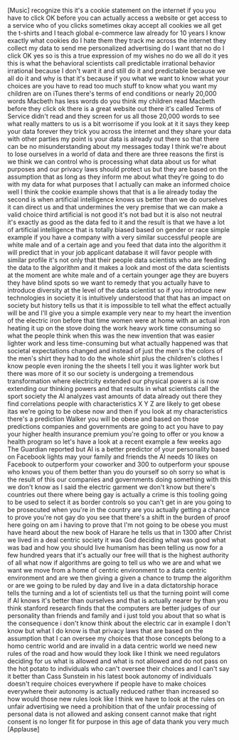 
[Music]
recognize this it&#39;s a cookie statement
on the internet if you you have to click
OK before you can actually access a
website or get access to a service who
of you clicks sometimes okay accept all
cookies we all get the t-shirts and I
teach global e-commerce law already for
10 years
I know exactly what cookies do I hate
them they track me across the internet
they collect my data to send me
personalized advertising do I want that
no do I click OK yes so is this a true
expression of my wishes no do we all do
it yes this is what the behavioral
scientists call predictable irrational
behavior irrational because I don&#39;t want
it and still do it and predictable
because we all do it and why is that
it&#39;s because if you what we want to know
what your choices are you have to read
too much stuff to know what you want my
children are on iTunes
there&#39;s terms of end conditions or
nearly 20,000 words Macbeth has less
words
do you think my children read Macbeth
before they click ok there is a great
website out there it&#39;s called Terms of
Service didn&#39;t read and they screen for
us all those 20,000 words to see what
really matters to us is a bit worrisome
if you look at it it says they keep your
data forever they trick you across the
internet and they share your data with
other parties my point is your data is
already out there so that there can be
no misunderstanding about my messages
today I think we&#39;re about to lose
ourselves in a world of data and there
are three reasons the first is we think
we can control who is processing what
data about us for what purposes and our
privacy laws should protect us but they
are based on the assumption that as long
as they inform me about what they&#39;re
going to do with my data for what
purposes that I actually can make an
informed choice well I think the cookie
example shows that that is a lie already
today the second is when artificial
intelligence knows us better than we do
ourselves it can direct us and that
undermines the very premise that we can
make a valid choice third artificial is
not good it&#39;s not bad but it is also not
neutral it&#39;s exactly as good as the data
fed to it and the result is that we have
a lot of artificial intelligence that is
totally biased based on gender or race
simple example if you have a company
with a very similar successful people
are white male and of a certain age and
you feed that data into the algorithm it
will predict that in your job applicant
database it will favor people with
similar profile it&#39;s not only that their
people data scientists who are feeding
the data to the algorithm and it makes a
look
and most of the data scientists at the
moment are white male and of a certain
younger age they are buyers they have
blind spots so we want to remedy that
you actually have to introduce diversity
at the level of the data scientist so if
you introduce new technologies in
society it is intuitively understood
that that has an impact on society but
history tells us that it is impossible
to tell what the effect actually will be
and I&#39;ll give you a simple example very
near to my heart the invention of the
electric iron before that time women
were at home with an actual iron heating
it up on the stove doing the work heavy
work time consuming so what the people
think when this was the new invention
that was easier lighter work and less
time-consuming but what actually
happened was that societal expectations
changed and instead of just the men&#39;s
the colors of the men&#39;s shirt they had
to do the whole shirt plus the
children&#39;s clothes
I know people even ironing the the
sheets I tell you it was lighter work
but there was more of it
so our society is undergoing a
tremendous transformation where
electricity extended our physical powers
ai is now extending our thinking powers
and that results in what scientists call
the sport society the AI analyzes vast
amounts of data already out there they
find correlations people with
characteristics X Y Z are likely to get
obese itas we&#39;re going to be obese now
and then if you look at my
characteristics there&#39;s a prediction
Walker you will be obese and based on
those predictions companies and
governments are going to act you have to
pay your higher health insurance premium
you&#39;re going to offer or you know a
health program so let&#39;s have a look at a
recent example a few weeks ago The
Guardian reported but AI is a better
predictor of your personality based on
Facebook lights may your family and
friends the AI needs 10 likes on
Facebook to outperform your coworker and
300 to outperform your spouse who knows
you of them better than you do yourself
so oh sorry so what is the result of
this our companies and governments doing
something with this we don&#39;t know as I
said the electric garment we don&#39;t know
but there&#39;s countries out there where
being gay is actually a crime is this
tooling going to be used to select it as
border controls so you can&#39;t get in are
you going to be prosecuted when you&#39;re
in the country are you actually getting
a chance to prove you&#39;re not gay do you
see that there&#39;s a shift in the burden
of proof here going on am i having to
prove that I&#39;m not going to be obese you
must have heard about the new book of
Harare he tells us that in 1300 after
Christ we lived in a deal centric
society it was God deciding what was
good what was bad and how you should
live humanism has been telling us now
for a few hundred years that it&#39;s
actually our free will that is the
highest authority of all what now if
algorithms are going to tell us who we
are and what we want we move from a home
of centric environment to a data centric
environment and are we then giving a
given a chance to trump the algorithm or
are we going to be ruled by day
and live in a data dictatorship horace
tells the turning and a lot of
scientists tell us that the turning
point will come if AI knows it&#39;s better
than ourselves and that is actually
nearer by than you think
stanford research finds that the
computers are better judges of our
personality than friends and family and
i just told you about that so what is
the consequence i don&#39;t know think about
the electric car in example I don&#39;t know
but what I do know is that privacy laws
that are based on the assumption that I
can oversee my choices that those
concepts belong to a homo centric world
and are invalid in a data centric world
we need new rules of the road and how
would they look like
I think we need regulators deciding for
us what is allowed and what is not
allowed and do not pass on the hot
potato to individuals who can&#39;t oversee
their choices and I can&#39;t say it better
than Cass Sunstein in his latest book
autonomy of individuals doesn&#39;t require
choices everywhere if people have to
make choices everywhere their autonomy
is actually reduced rather than
increased so how would those new rules
look like I think we have to look at the
rules on unfair advertising we need a
prohibition that of the unfair
processing of personal data is not
allowed and asking consent cannot make
that right consent is no longer fit for
purpose in this age of data thank you
very much
[Applause]
